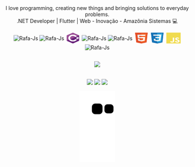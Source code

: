 <div align="center">
I love programming, creating new things and bringing solutions to everyday problems. <br>
.NET Developer | Flutter | Web - Inovação - Amazônia Sistemas 💻
</div>

<div style="display: inline_block" align="center"><br>
  <img align="center" alt="Rafa-Js" height="30" width="40"  src="https://cdn.jsdelivr.net/gh/devicons/devicon/icons/postgresql/postgresql-original.svg" />
  <img  align="center" alt="Rafa-Js" height="30" width="40"  src="https://cdn.jsdelivr.net/gh/devicons/devicon/icons/microsoftsqlserver/microsoftsqlserver-plain-wordmark.svg" />
  <img align="center" alt="Rafa-Csharp" height="30" width="40" src="https://raw.githubusercontent.com/devicons/devicon/master/icons/csharp/csharp-original.svg">
  <img align="center" alt="Rafa-Js" height="30" width="40" src="https://cdn.jsdelivr.net/gh/devicons/devicon/icons/dot-net/dot-net-plain-wordmark.svg" />
  <img align="center" alt="Rafa-Js" height="30" width="40" src="https://cdn.jsdelivr.net/gh/devicons/devicon/icons/flutter/flutter-original.svg" />
  <img align="center" alt="Rafa-HTML" height="30" width="40" src="https://raw.githubusercontent.com/devicons/devicon/master/icons/html5/html5-original.svg">
  <img align="center" alt="Rafa-CSS" height="30" width="40" src="https://raw.githubusercontent.com/devicons/devicon/master/icons/css3/css3-original.svg">
  <img align="center" alt="Rafa-Js" height="30" width="40" src="https://raw.githubusercontent.com/devicons/devicon/master/icons/javascript/javascript-plain.svg">
  <img  align="center" alt="Rafa-Js" height="30" width="40"   src="https://cdn.jsdelivr.net/gh/devicons/devicon/icons/angularjs/angularjs-original.svg" />
</div>
   
  
  ##
 

<div align="center">
  <a href="https://github.com/Unterable">
    <img height="200m" src="https://github-readme-stats.vercel.app/api/top-langs/?username=Unterable&langs_count=10&theme=dracula&hide_border=false&&layout=compact"/>
  </a>
</div>
 
  
  ##
 
<div  align="center"> 
  <a href="https://instagram.com/_junior_fernandez_/" target="_blank"><img src="https://img.shields.io/badge/-Instagram-%23E4405F?style=for-the-badge&logo=instagram&logoColor=white" target="_blank"></a>
  <a href = "mailto:junior.fernandes1121@gmail.com"><img src="https://img.shields.io/badge/-Gmail-%23333?style=for-the-badge&logo=gmail&logoColor=white" target="_blank"></a>
  <a href="https://www.linkedin.com/in/arlindo-junior-fernandes-662aa821a/" target="_blank"><img src="https://img.shields.io/badge/-LinkedIn-%230077B5?style=for-the-badge&logo=linkedin&logoColor=white" target="_blank"></a> 
  
  ![Snake animation](https://github.com/Unterable/Unterable/blob/output/github-contribution-grid-snake.svg)
</div>
